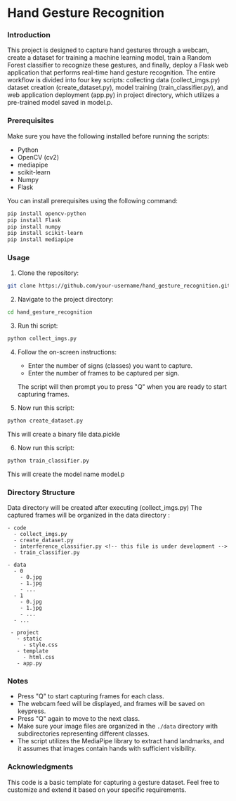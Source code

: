 # Hand Gesture Recognition

### Introduction

This project is designed to capture hand gestures through a webcam, create a dataset for training a machine learning model, train a Random Forest classifier to recognize these gestures, and finally, deploy a Flask web application that performs real-time hand gesture recognition. The entire workflow is divided into four key scripts: collecting data (collect_imgs.py) dataset creation (create_dataset.py), model training (train_classifier.py), and web application deployment (app.py) in project directory, which utilizes a pre-trained model saved in model.p.



### Prerequisites

Make sure you have the following installed before running the scripts:

- Python
- OpenCV (cv2)
- mediapipe
- scikit-learn
- Numpy
- Flask

You can install prerequisites using the following command:

```bash
pip install opencv-python
pip install Flask
pip install numpy
pip install scikit-learn
pip install mediapipe

```

### Usage

1. Clone the repository:

```bash
git clone https://github.com/your-username/hand_gesture_recognition.git
```

2. Navigate to the project directory:

```bash
cd hand_gesture_recognition
```

3. Run thi script:

```bash
python collect_imgs.py
```

4. Follow the on-screen instructions:

   - Enter the number of signs (classes) you want to capture.
   - Enter the number of frames to be captured per sign.

   The script will then prompt you to press "Q" when you are ready to start capturing frames.

5. Now run this script:

```bash
python create_dataset.py
```
This will create a binary file data.pickle

6. Now run this script:

```bash
python train_classifier.py
```
This will create the model name model.p
### Directory Structure

Data directory will be created after executing (collect_imgs.py) 
The captured frames will be organized in the data directory :

```
- code
  - collect_imgs.py
  - create_dataset.py
  - interference_classifier.py <!-- this file is under development -->
  - train_classifier.py

- data
  - 0
    - 0.jpg
    - 1.jpg
    - ...
  - 1
    - 0.jpg
    - 1.jpg
    - ...
  - ...

 - project
   - static
     - style.css
   - template
     - html.css
   - app.py
```

### Notes

- Press "Q" to start capturing frames for each class.
- The webcam feed will be displayed, and frames will be saved on keypress.
- Press "Q" again to move to the next class.
- Make sure your image files are organized in the `./data` directory with subdirectories representing different classes.
- The script utilizes the MediaPipe library to extract hand landmarks, and it assumes that images contain hands with sufficient visibility.

### Acknowledgments

This code is a basic template for capturing a gesture dataset. Feel free to customize and extend it based on your specific requirements.